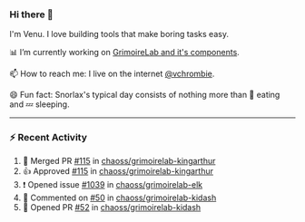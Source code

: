 ### Hi there 👋

I'm Venu. I love building tools that make boring tasks easy.

📊 I’m currently working on [GrimoireLab and it's components](https://chaoss.github.io/grimoirelab).

📫 How to reach me: I live on the internet [@vchrombie](https://www.google.co.in/search?q=vchrombie).

😄 Fun fact: Snorlax's typical day consists of nothing more than :doughnut: eating and :zzz: sleeping.

---

### :zap: Recent Activity

<!--RECENT_ACTIVITY:start-->
1. 🎉 Merged PR [#115](https://github.com/chaoss/grimoirelab-kingarthur/pull/115) in [chaoss/grimoirelab-kingarthur](https://github.com/chaoss/grimoirelab-kingarthur)
2. 👍 Approved [#115](https://github.com/chaoss/grimoirelab-kingarthur/pull/115#pullrequestreview-904208904) in [chaoss/grimoirelab-kingarthur](https://github.com/chaoss/grimoirelab-kingarthur)
3. ❗️ Opened issue [#1039](https://github.com/chaoss/grimoirelab-elk/issues/1039) in [chaoss/grimoirelab-elk](https://github.com/chaoss/grimoirelab-elk)
4. 💬 Commented on [#50](https://github.com/chaoss/grimoirelab-kidash/pull/50#issuecomment-1058072724) in [chaoss/grimoirelab-kidash](https://github.com/chaoss/grimoirelab-kidash)
5. 💪 Opened PR [#52](https://github.com/chaoss/grimoirelab-kidash/pull/52) in [chaoss/grimoirelab-kidash](https://github.com/chaoss/grimoirelab-kidash)
<!--RECENT_ACTIVITY:end-->

<!--
**vchrombie/vchrombie** is a ✨ _special_ ✨ repository because its `README.md` (this file) appears on your GitHub profile.

Here are some ideas to get you started:

- 🔭 I’m currently working on ...
- 🌱 I’m currently learning ...
- 👯 I’m looking to collaborate on ...
- 🤔 I’m looking for help with ...
- 💬 Ask me about ...
- 📫 How to reach me: ...
- 😄 Pronouns: ...
- ⚡ Fun fact: ...
-->
